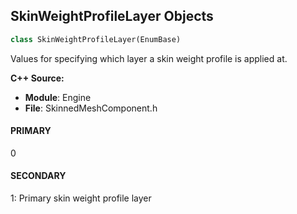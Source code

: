 ## SkinWeightProfileLayer Objects

```python
class SkinWeightProfileLayer(EnumBase)
```

Values for specifying which layer a skin weight profile is applied at.

**C++ Source:**

- **Module**: Engine
- **File**: SkinnedMeshComponent.h

<a id="unreal.SkinWeightProfileLayer.PRIMARY"></a>

#### PRIMARY

0

<a id="unreal.SkinWeightProfileLayer.SECONDARY"></a>

#### SECONDARY

1: Primary skin weight profile layer

<a id="unreal.AirAbsorptionMethod"></a>